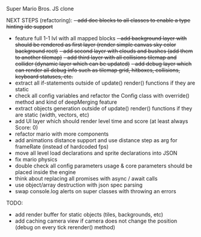 Super Mario Bros. JS clone

NEXT STEPS (refactoring):
~~- add doc blocks to all classes to enable a type hinting ide support~~
- feature full 1-1 lvl with all mapped blocks
~~- add background layer with should be rendered as first layer (render simple canvas sky color background rect)~~
~~- add second layer with clouds and bushes (add them to another tilemap)~~
~~- add third layer with all collisions tilemap and collider (dynamic layer which can be updated)~~
~~- add debug layer which can render all debug info such as tilemap grid, hitboxes, collisions, keyboard statuses, etc.~~
- extract all if-statements outside of update() render() functions if they are static
- check all config variables and refactor the Config class with override() method and kind of deepMerging feature
- extract objects generation outside of update() render() functions if they are static (width, vectors, etc)
- add UI layer which should render level time and score (at least always Score: 0)
- refactor mario with more components
- add animations distance support and use distance step as arg for frameRate (instead of hardcoded fps)
- move all level load declarations and sprite declarations into JSON
- fix mario physics
- double check all config parameters usage & core parameters should be placed inside the engine
- think about replacing all promises with async / await calls
- use object/array destruction with json spec parsing
- swap console.log alerts on super classes with throwing an errors

TODO:
- add render buffer for static objects (tiles, backgrounds, etc)
- add caching camera view if camera does not change the position (debug on every tick rerender() method)
 